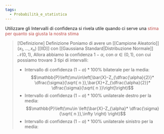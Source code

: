 ```yaml
---
tags:
  - Probabilità_e_statistica
---
```


Utilizzare gli Intervalli di confidenza si rivela utile quando ci serve una <font color="#c0504d">stima per quanto sia giusta la nostra stima</font>

>[!Definizione]  Definizione
>Poniamo di avere un [[Campione Aleatorio]] $(x_{1},\dots,x_n)$ [[IID]] con [[Gaussiana Standard|Distribuzione Normale]] $\mathcal{N}(0,1)$, 
>Allora abbiamo la confidenza $1-\alpha$, con $\alpha\in(0,1)$, con cui possiamo trovare 3 tipi di intervalli:
>- Intervallo di confidenza $(1-\alpha)*100\%$ bilaterale per la media:
>$$\mathbb{P}\left(\mu\in\left[\bar{X}-Z_{\dfrac{\alpha}{2}}* \dfrac{\sigma}{\sqrt{ n }},\bar{X}+Z_{\dfrac{\alpha}{2}}* \dfrac{\sigma}{\sqrt{ n }}\right]\right)$$
>- Intervallo di confidenza $(1-\alpha)*100\%$ unilaterale destro per la media:
>$$\mathbb{P}\left(\mu\in \left(\bar{X}-Z_{\alpha}* \dfrac{\sigma}{\sqrt{ n }},\infty \right) \right)$$
>- Intervallo di confidenza $(1-\alpha)*100\%$ unilaterale sinistro per la media:
>$$$$